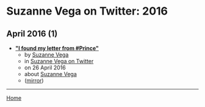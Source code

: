 # Suzanne Vega on Twitter: 2016

## April 2016 (1)

 - [**"I found my letter from #Prince"**](https://twitter.com/suzyv/status/724728422006554624)
    - by [Suzanne Vega](../../../authors/suzanne-vega/index.md)
    - in [Suzanne Vega on Twitter](../../../publications/p-t/suzanne-vega-on-twitter/index.md)
    - on 26 April 2016
    - about [Suzanne Vega](../../../topics/suzanne-vega/index.md)
    - ([mirror](https://web.archive.org/web/*/https://twitter.com/suzyv/status/724728422006554624))

----

[Home](../index.md)

